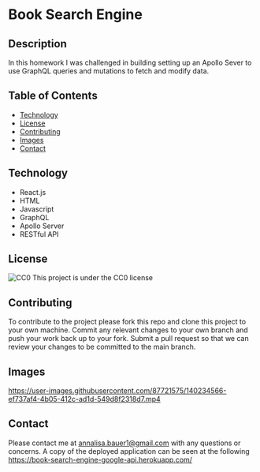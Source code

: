 # Book Search Engine


## Description
In this homework I was challenged in building setting up an Apollo Sever to use GraphQL queries and mutations to fetch and modify data.

## Table of Contents

* [Technology](#technology)
* [License](#license)
* [Contributing](#contributing)
* [Images](#images)
* [Contact](#contact)

## Technology
- React.js
- HTML
- Javascript
- GraphQL
- Apollo Server
- RESTful API

## License
![CC0](https://img.shields.io/badge/badge-CC0-blue)
    This project is under the CC0 license
    
## Contributing
To contribute to the project please fork this repo and clone this project to your own machine. Commit any relevant changes to your own branch and push your work back up to your fork. Submit a pull request so that we can review your changes to be committed to the main branch.


## Images

https://user-images.githubusercontent.com/87721575/140234566-ef737af4-4b05-412c-ad1d-549d8f2318d7.mp4


## Contact
Please contact me at annalisa.bauer1@gmail.com with any questions or concerns. A copy of the deployed application can be seen at the following https://book-search-engine-google-api.herokuapp.com/

